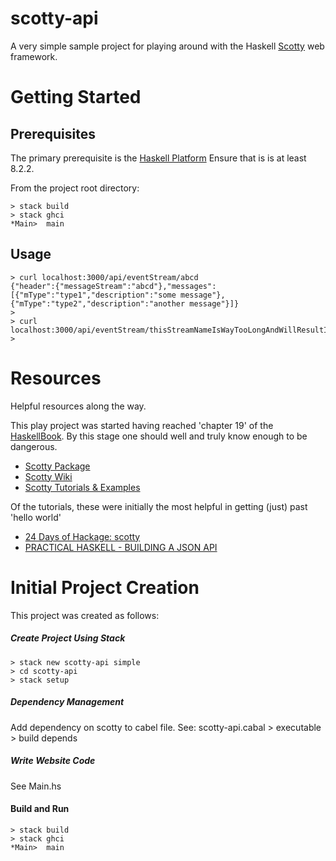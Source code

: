 # scotty-api
A very simple sample project for playing around with the Haskell [Scotty](https://hackage.haskell.org/package/scotty) web framework.

# Getting Started

## Prerequisites

The primary prerequisite is the [Haskell Platform](https://www.haskell.org/platform/)
Ensure that is is at least 8.2.2.

From the project root directory:
```
> stack build
> stack ghci
*Main>  main
```

## Usage
```
> curl localhost:3000/api/eventStream/abcd
{"header":{"messageStream":"abcd"},"messages":[{"mType":"type1","description":"some message"},{"mType":"type2","description":"another message"}]}
>
> curl localhost:3000/api/eventStream/thisStreamNameIsWayTooLongAndWillResultInAnError
>
```

# Resources
Helpful resources along the way.

This play project was started having reached 'chapter 19' of the [HaskellBook](http://haskellbook.com/). By this stage one should well and truly know enough to be dangerous.
* [Scotty Package](https://hackage.haskell.org/package/scotty)
* [Scotty Wiki](https://github.com/scotty-web/scotty/wiki)
* [Scotty Tutorials & Examples](https://github.com/scotty-web/scotty/wiki/Scotty-Tutorials-&-Examples)

Of the tutorials, these were initially the most helpful in getting (just) past 'hello world'
* [24 Days of Hackage: scotty](https://ocharles.org.uk/blog/posts/2013-12-05-24-days-of-hackage-scotty.html)
* [PRACTICAL HASKELL - BUILDING A JSON API](http://seanhess.github.io/2015/08/19/practical-haskell-json-api.html)

# Initial Project Creation
This project was created as follows:

##### Create Project Using Stack
```
> stack new scotty-api simple
> cd scotty-api
> stack setup
```

##### Dependency Management
Add dependency on scotty to cabel file.
See: scotty-api.cabal > executable > build depends

##### Write Website Code

See Main.hs

#### Build and Run
```
> stack build
> stack ghci
*Main>  main
```
